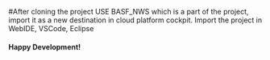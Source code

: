 #After cloning the project 
USE BASF_NWS which is a part of the project, import it as a new destination in cloud platform cockpit.
Import the project in WebIDE, VSCode, Eclipse 
#### Happy Development! ####